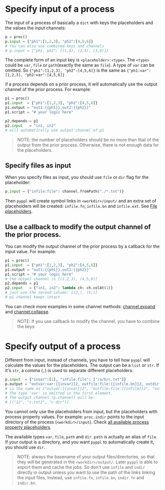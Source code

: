 # Specify input of a process
The input of a process of basically a `dict` with keys the placeholders and the values the input channels:

```python
p = proc()
p.input = {"ph1":[1,2,3], "ph2":[4,5,6]}
# You can also use combined keys and channels
# p.input = {"ph1, ph2": [(1,4), (2,5), (3,6)]}
```

The complete form of an input key is `<placeholder>:<type>`. The `<type>` could be `var`, `file` or `path`(exactly the same as `file`). A type of `var` can be omitted. So `{"ph1":[1,2,3], "ph2":[4,5,6]}` is the same as `{"ph1:var":[1,2,3], "ph2:var":[4,5,6]}`

if a process depends on a prior process, it will automatically use the output channel of the prior process. For example:
```python
p1 = proc()
p1.input  = {"ph1":[1,2,3], "ph2":[4,5,6]}
p1.output = "out1:{{ph1}},out2:{{ph2}}"
p1.script = "# your logic here"

p2.depends = p1
p2.input   = "in1, in2"  
# will automatically use output channel of p1
```
> NOTE: the number of placeholders should be no more than that of the output from the prior process. Otherwise, there is not enough data for the placeholders.

## Specify files as input
When you specify files as input, you should use `file` or `dir` flag for the placeholder: 
```python
p.input = {"infile:file": channel.fromPath("./*.txt")}
```
Then `pyppl` will create symbol links in `<workdir>/input/` and an extra set of placeholders will be created: `infile.fn`, `infile.bn` and `infile.ext`. See [File placeholders](https://pwwang.gitbooks.io/pyppl/placeholders.html#file-placeholders).

## Use a callback to modify the output channel of the prior process.
You can modify the output channel of the prior process by a callback for the input value. For example:
```python
p1 = proc()
p1.input  = {"ph1":[1,2,3], "ph2":[4,5,6]}
p1.output = "out1:{{ph1}},out2:{{ph2}}"
p1.script = "# your logic here"
# the output channel is [(1,2,3), (4,5,6)]
p2.depends = p1
p2.input   = {"in1, in2": lambda ch: ch.colAt(1)}  
# just use the second column: [(2,), (5,)]
# p1.channel keeps intact
```
You can check more examples in some channel methods: [channel.expand](https://pwwang.gitbooks.io/pyppl/channels.html#expand-a-channel-by-directory) and [channel.collapse](https://pwwang.gitbooks.io/pyppl/channels.html#collapse-a-channel-by-files-in-the-same-directory).

> NOTE: If you use callback to modify the channel, you have to combine the keys

# Specify output of a process
Different from input, instead of channels, you have to tell how `pyppl` will calculate the values for the placeholders. The output can be a `list` or `str`. If it's `str`, a comma (`,`) is used to separate different placeholders:
```python
p.input  = {"invar":[1], "infile:file": ["/a/b/c.txt"]}
p.output = "outvar:var:{{invar}}2, outfile:file:{{infile.bn}}2, outdir:dir:{{indir.fn}}-dir"
# is the same as ["outvar:{{invar}}2", "outfile:file:{{infile}}2", "outdir:dir:{{indir}}2"]
# The type 'var' is omitted in the first element.
# The output channel (p.channel) will be:
# [("12", "c.txt2", "c-dir")]
```
You cannot only use the placeholders from input, but the placeholders with process property values. For example: `proc.indir` points to the input directory of the process (`<workdir>/input`). Check [all available process property placeholders](https://pwwang.gitbooks.io/pyppl/placeholders.html#proc-property-placeholders).

The available types `var`, `file`, `path` and `dir`. `path` is actually an alias of `file`. If your output is a directory, and you want `pyppl` to automatically create it, you should use `dir`.
> NOTE: always the basename of your output files/directories, so that they will be generated in the `<workdir>/output/`. Later `pyppl` is able to export them and cache the jobs.
> So don't use `infile` and `indir` directly in output unless you want to use the path of the links linking the input files, Instead, use `infile.fn`, `infile.bn`, `indir.fn` and `indir.bn`.

